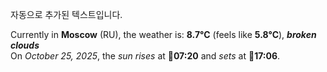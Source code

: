 
자동으로 추가된 텍스트입니다.

<!--START_SECTION:weather:moscow-->
Currently in **Moscow** (RU), the weather is: **8.7°C** (feels like **5.8°C**), ***broken clouds***<br/>
On *October 25, 2025*, the *sun rises* at 🌅**07:20** and *sets* at 🌇**17:06**.
<!--END_SECTION:weather-->
